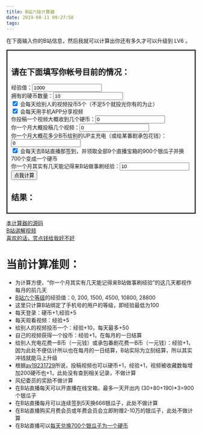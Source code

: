 ```yaml
---
title: B站六级计算器
date: 2019-08-11 09:27:58
tags:
---
```

在下面输入你的B站信息，然后我就可以计算出你还有多久才可以升级到 LV6 。

<script src="/scripts/whenlv6.js"></script>

<form id="calc" style="border: medium ridge black; max-width: 500px; padding: 10px;">
    <h2>请在下面填写你帐号目前的情况：</h2>
    经验值：<input id="ex" type="number" value="1000"><br>
    拥有的硬币数量：<input id="coins" type="number" value="10"><br>
    <input id="doCoins" type="checkbox" value="y" checked="checked"> 会每天给别人的视频投币5个（不足5个就投光你有的为止）<br>
    <input id="doShare" type="checkbox" value="y" checked="checked"> 会每天用手机APP分享视频<br>
    你投稿一个视频大概收到几个硬币：<input id="videocoins" type="number" value="0"><br>
    你一个月大概投稿几个视频：<input id="videos" type="number" value="0"><br>
    你一个月大概花多少B币给别的UP主充电（或给某番剧承包花钱）：<input id="sends" type="number" value="0"><br>
    <input id="doLive" type="checkbox" value="y" checked="checked"> 会每天去B站直播那签到，并领取全部9个直播宝箱的900个银瓜子并换700个变成一个硬币<br>
    你一个月其实有几天能记得来B站做事刷经验：<input id="days" type="number" value="10"><br>
    <button type="button" onclick="CalcWhenLV6();" >点我计算</button>
    <h2>结果：</h2>
    <b><p id="out"></p></b>
</form>

[本计算器的源码](https://gitlab.com/gordonwalkedby/hexoblog/blob/master/source/Tscripts/whenlv6.ts)  
[B站讲解视频](https://www.bilibili.com/video/av63407383)  
[喜欢的话，赏点钱给我好不好](./donateme/)  

# 当前计算准则：  

- 为计算方便，“你一个月其实有几天能记得来B站做事刷经验”的这几天都视作每月的前几天
- [B站六个等级](https://www.bilibili.com/blackboard/help.html#%E4%BC%9A%E5%91%98%E7%AD%89%E7%BA%A7%E7%9B%B8%E5%85%B3?id=7251c4ab69d44a8ebbbd276dea46d790)的经验值：0, 200, 1500, 4500, 10800, 28800
- 这里只计算B站绑定了手机号的用户的等级，即经验最低为100
- 每天登录：硬币+1,经验+5
- 每天观看视频：经验+5
- 给别人的视频投币一个：经验+10，每天最多+50
- 自己的视频获得一个投币：经验+1，在每月的一日结算
- 给别人充电花费一B币（一元钱）或承包番剧花费一B币（一元钱）：经验+1，因为此处不便估计所以也在每月的一日结算，B站实际为立刻结算，所以其实冲钱就能马上升级
- 根据[av19231729](https://www.bilibili.com/video/av19231729)所说，投稿视频也可以硬币+1，经验+1，视频被收藏数每增加200硬币也+1，此处没有查到相关记录，不做计算
- 风纪委员的奖励不做计算
- 在B站直播每天可以开直播在线宝箱，最多一天开出内 (30+80+190)*3=900 个银瓜子
- 在B站直播每月可以连续签到5天换666银瓜子，此处不做计算
- 在B站直播购买月费会员或年费会员会立即附赠2-10万的银瓜子，此处不做计算
- 在B站直播可以[每天兑换700个银瓜子为一个硬币](https://live.bilibili.com/exchange)
